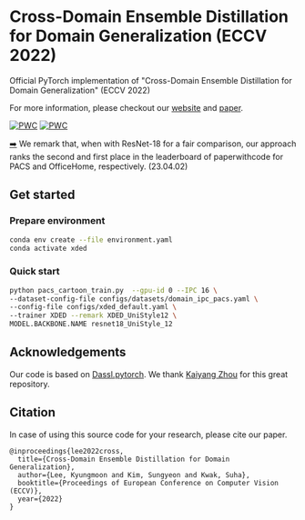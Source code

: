 # Cross-Domain Ensemble Distillation for Domain Generalization (ECCV 2022)

Official PyTorch implementation of "Cross-Domain Ensemble Distillation for Domain Generalization" (ECCV 2022)

For more information, please checkout our [website](https://github.com/leekyungmoon/XDED) and [paper](https://www.ecva.net/papers/eccv_2022/papers_ECCV/papers/136850001.pdf).

<!---
Code will be available as soon as possible.
--->

	
[![PWC](https://img.shields.io/endpoint.svg?url=https://paperswithcode.com/badge/cross-domain-ensemble-distillation-for-domain/domain-generalization-on-pacs-2)](https://paperswithcode.com/sota/domain-generalization-on-pacs-2?p=cross-domain-ensemble-distillation-for-domain)
[![PWC](https://img.shields.io/endpoint.svg?url=https://paperswithcode.com/badge/cross-domain-ensemble-distillation-for-domain/domain-generalization-on-office-home)](https://paperswithcode.com/sota/domain-generalization-on-office-home?p=cross-domain-ensemble-distillation-for-domain)

<a href="url" >:arrow_right:</a> We remark that, when with ResNet-18 for a fair comparison, our approach ranks the second and first place in the leaderboard of paperwithcode for PACS and OfficeHome, respectively. (23.04.02)

## Get started
### Prepare environment
```bash
conda env create --file environment.yaml
conda activate xded
```
### Quick start
```bash
python pacs_cartoon_train.py  --gpu-id 0 --IPC 16 \
--dataset-config-file configs/datasets/domain_ipc_pacs.yaml \
--config-file configs/xded_default.yaml \
--trainer XDED --remark XDED_UniStyle12 \
MODEL.BACKBONE.NAME resnet18_UniStyle_12
```

## Acknowledgements
Our code is based on [Dassl.pytorch](https://github.com/KaiyangZhou/Dassl.pytorch). We thank [Kaiyang Zhou](https://kaiyangzhou.github.io/) for this great repository.


## Citation
In case of using this source code for your research, please cite our paper.

```
@inproceedings{lee2022cross,
  title={Cross-Domain Ensemble Distillation for Domain Generalization},
  author={Lee, Kyungmoon and Kim, Sungyeon and Kwak, Suha},
  booktitle={Proceedings of European Conference on Computer Vision (ECCV)},
  year={2022}
}
```
